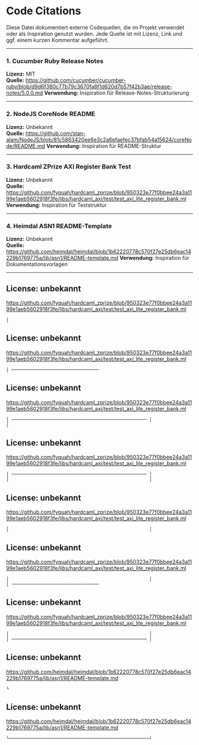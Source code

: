 # Code Citations

Diese Datei dokumentiert externe Codequellen, die im Projekt verwendet oder als Inspiration genutzt wurden. Jede Quelle ist mit Lizenz, Link und ggf. einem kurzen Kommentar aufgeführt.

---

### 1. Cucumber Ruby Release Notes
**Lizenz:** MIT  
**Quelle:** https://github.com/cucumber/cucumber-ruby/blob/d9d6f380c77b79c3670fa8f1d620d7b57f42b3ae/release-notes/5.0.0.md
**Verwendung:** Inspiration für Release-Notes-Strukturierung

---

### 2. NodeJS CoreNode README
**Lizenz:** Unbekannt  
**Quelle:** https://github.com/stan-alam/NodeJS/blob/81c5863420ee6e3c2a6efaefec37bfab54a15624/coreNode/README.md
**Verwendung:** Inspiration für README-Struktur

---

### 3. Hardcaml ZPrize AXI Register Bank Test
**Lizenz:** Unbekannt  
**Quelle:** https://github.com/fyquah/hardcaml_zprize/blob/950323e77f0bbee24a3a1199e1aeb5602918f3fe/libs/hardcaml_axi/test/test_axi_lite_register_bank.ml
**Verwendung:** Inspiration für Teststruktur

---

### 4. Heimdal ASN1 README-Template
**Lizenz:** Unbekannt  
**Quelle:** https://github.com/heimdal/heimdal/blob/1b62220778c570f27e25db6eac14229b1769775a/lib/asn1/README-template.md
**Verwendung:** Inspiration für Dokumentationsvorlagen

---


## License: unbekannt
https://github.com/fyquah/hardcaml_zprize/blob/950323e77f0bbee24a3a1199e1aeb5602918f3fe/libs/hardcaml_axi/test/test_axi_lite_register_bank.ml

```
│ 
```


## License: unbekannt
https://github.com/fyquah/hardcaml_zprize/blob/950323e77f0bbee24a3a1199e1aeb5602918f3fe/libs/hardcaml_axi/test/test_axi_lite_register_bank.ml

```
│ ─────────────────────────────────
```


## License: unbekannt
https://github.com/fyquah/hardcaml_zprize/blob/950323e77f0bbee24a3a1199e1aeb5602918f3fe/libs/hardcaml_axi/test/test_axi_lite_register_bank.ml

```
│ ─────────────────────────────────────────────────── │
│                
```


## License: unbekannt
https://github.com/fyquah/hardcaml_zprize/blob/950323e77f0bbee24a3a1199e1aeb5602918f3fe/libs/hardcaml_axi/test/test_axi_lite_register_bank.ml

```
│ ─────────────────────────────────────────────────── │
│                                                     │
```


## License: unbekannt
https://github.com/fyquah/hardcaml_zprize/blob/950323e77f0bbee24a3a1199e1aeb5602918f3fe/libs/hardcaml_axi/test/test_axi_lite_register_bank.ml

```
│                                                     │
```


## License: unbekannt
https://github.com/fyquah/hardcaml_zprize/blob/950323e77f0bbee24a3a1199e1aeb5602918f3fe/libs/hardcaml_axi/test/test_axi_lite_register_bank.ml

```
│                                                     │
│ ─────────────────────────────────
```


## License: unbekannt
https://github.com/fyquah/hardcaml_zprize/blob/950323e77f0bbee24a3a1199e1aeb5602918f3fe/libs/hardcaml_axi/test/test_axi_lite_register_bank.ml

```
│                                                     │
│ ─────────────────────────────────────────────────── │
```


## License: unbekannt
https://github.com/heimdal/heimdal/blob/1b62220778c570f27e25db6eac14229b1769775a/lib/asn1/README-template.md

```
└
```


## License: unbekannt
https://github.com/heimdal/heimdal/blob/1b62220778c570f27e25db6eac14229b1769775a/lib/asn1/README-template.md

```
└─────────────────────────────────────────────────────┘
```

